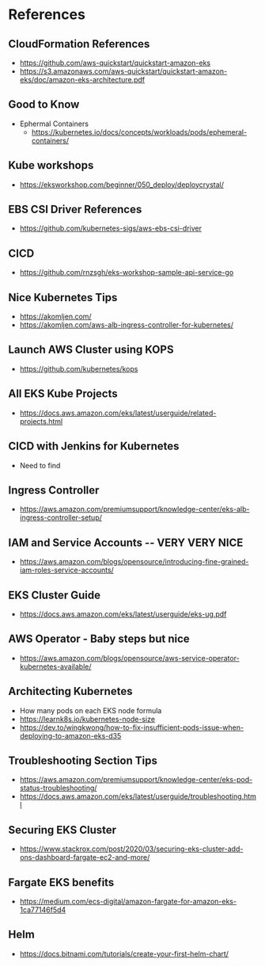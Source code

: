 # References


## CloudFormation References
- https://github.com/aws-quickstart/quickstart-amazon-eks
- https://s3.amazonaws.com/aws-quickstart/quickstart-amazon-eks/doc/amazon-eks-architecture.pdf

## Good to Know
- Ephermal Containers 
    - https://kubernetes.io/docs/concepts/workloads/pods/ephemeral-containers/

## Kube workshops
- https://eksworkshop.com/beginner/050_deploy/deploycrystal/

## EBS CSI Driver References
- https://github.com/kubernetes-sigs/aws-ebs-csi-driver

## CICD 
- https://github.com/rnzsgh/eks-workshop-sample-api-service-go


## Nice Kubernetes Tips
- https://akomljen.com/
- https://akomljen.com/aws-alb-ingress-controller-for-kubernetes/


## Launch AWS Cluster using KOPS
- https://github.com/kubernetes/kops


## All EKS Kube Projects
- https://docs.aws.amazon.com/eks/latest/userguide/related-projects.html

## CICD with Jenkins for Kubernetes
-  Need to find

## Ingress Controller
- https://aws.amazon.com/premiumsupport/knowledge-center/eks-alb-ingress-controller-setup/

## IAM and Service Accounts -- VERY VERY NICE 
- https://aws.amazon.com/blogs/opensource/introducing-fine-grained-iam-roles-service-accounts/

## EKS Cluster Guide
- https://docs.aws.amazon.com/eks/latest/userguide/eks-ug.pdf


## AWS Operator - Baby steps but nice
- https://aws.amazon.com/blogs/opensource/aws-service-operator-kubernetes-available/


## Architecting Kubernetes
- How many pods on each EKS node formula
- https://learnk8s.io/kubernetes-node-size
- https://dev.to/wingkwong/how-to-fix-insufficient-pods-issue-when-deploying-to-amazon-eks-d35

## Troubleshooting Section Tips
- https://aws.amazon.com/premiumsupport/knowledge-center/eks-pod-status-troubleshooting/
- https://docs.aws.amazon.com/eks/latest/userguide/troubleshooting.html


## Securing EKS Cluster
- https://www.stackrox.com/post/2020/03/securing-eks-cluster-add-ons-dashboard-fargate-ec2-and-more/

## Fargate EKS benefits
- https://medium.com/ecs-digital/amazon-fargate-for-amazon-eks-1ca77146f5d4


## Helm
- https://docs.bitnami.com/tutorials/create-your-first-helm-chart/